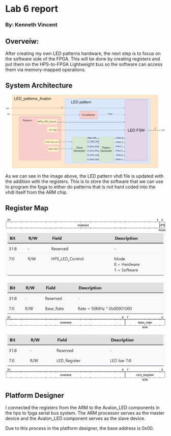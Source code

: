 # Lab 6 report
### By: Kenneth Vincent


## Overveiw:
After creating my own LED patterns hardware, the next step is to focus on the software side of the 
FPGA. This will be done by creating registers and put them on the HPS-to-FPGA Lightweight bus so 
the software can access them via memory-mapped operations.

## System Architecture
![image of the system architecure with registers.](assets/lab6.png)

As we can see in the image above, the LED pattern vhdl file is updated with the addition with the 
registers. This is to store the software that we can use to program the fpga to either do patterns
that is not hard coded into the vhdl itself from the ARM chip.


## Register Map
![image of the HPS_LED_Control register map.](assets/whps.png)
![image of the HPS_LED_Control address table.](assets/hps.png)

![image of the Base_Rate register map.](assets/Base.png)
![image of the Base_Rate address table.](assets/wbase.png)

![image of the LED_Register register map.](assets/LED_R.png)
![image of the LED_Register address table.](assets/wLED.png)



## Platform Designer
I connected the registers from the ARM to the Avalon_LED components in the hps to fpga 
serial bus system. The ARM processor serves as the master device and the Avalon_LED 
component serves as the slave device.

Due to this process in the platform designer, the base address is 0x00.


